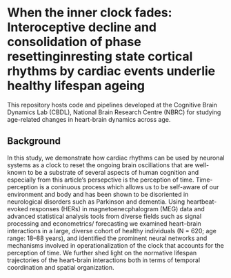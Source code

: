 # __When the inner clock fades: Interoceptive decline and consolidation of phase resettinginresting state cortical rhythms by cardiac events underlie healthy lifespan ageing__
This repository hosts code and pipelines developed at the Cognitive Brain Dynamics Lab (CBDL), National Brain Research Centre (NBRC) for studying age-related changes in heart-brain dynamics across age.

## __Background__
In this study, we demonstrate how cardiac rhythms can be used by neuronal systems as a clock to reset the ongoing brain
oscillations that are well-known to be a substrate of several aspects of human cognition and especially from this article’s
persepctive is the perception of time. Time-perception is a coninuous process which allows us to be self-aware of our
environment and body and has been shown to be disoriented in neurological disorders such as Parkinson and dementia.
Using heartbeat-evoked responses (HERs) in magnetoenecphalogram (MEG) data and advanced statistical analysis tools
from diverse fields such as signal processing and econometrics/ forecasting we examined heart–brain interactions in a large,
diverse cohort of healthy individuals (N = 620; age range: 18–88 years), and identified the prominent neural networks and
mechanisms involved in operationalization of the clock that accounts for the perception of time. We further shed light on
the normative lifespan trajectories of the heart-brain interactions both in terms of temporal coordination and spatial
organization.
